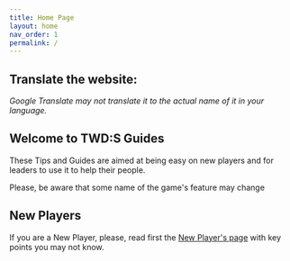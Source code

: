 ```yaml
---
title: Home Page
layout: home
nav_order: 1
permalink: /
---
```


<div>
    <h2>Translate the website:</h2>
    <div class="google-translate-link"></div>
    <i>Google Translate may not translate it to the actual name of it in your language.</i>
</div>

<div>
    <h2>Welcome to TWD:S Guides</h2>
    <p>These Tips and Guides are aimed at being easy on new players and for leaders to use it to help their people.</p>
    <p>Please, be aware that some name of the game's feature may change</p>
    <h2>New Players</h2>
    <p>If you are a New Player, please, read first the <a href="newplayers.html">New Player's page</a> with key points you may not know.</p>
</div>

<script>
    document.addEventListener('DOMContentLoaded', function() {
        var language = navigator.language || navigator.userLanguage;
        var mainElement = document.querySelector('.google-translate-link');
        mainElement.innerHTML = '<a href="https://redkuni-github-io.translate.goog/Kunis-TWDS-Guides/?_x_tr_sl=en&_x_tr_tl=' + language + '">Google Translate to ' + language + '</a>';
    });
</script>